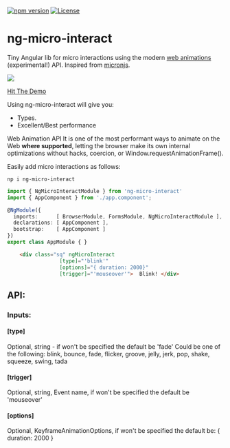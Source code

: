 [![npm version](https://d25lcipzij17d.cloudfront.net/badge.svg?id=js&type=6&v=0.1&x2=0)](https://www.npmjs.com/package/ng-micro-interact)
[![License](https://img.shields.io/badge/License-MIT-green.svg)](https://github.com/LironHazan/ng-micro-interactions/blob/master/LICENSE)


# ng-micro-interact
Tiny Angular lib for micro interactions using the modern [web animations](https://developer.mozilla.org/en-US/docs/Web/API/Web_Animations_API) (experimental!) API.
Inspired from [micronjs](https://webkul.github.io/micron/docs.html#!).

![](captured.gif)

[Hit The Demo](https://ng-micro-interact-demo.stackblitz.io/) 

Using ng-micro-interact will give you:
- Types.
- Excellent/Best performance

Web Animation API It is one of the most performant ways to animate on the Web **where supported**, letting the browser make its own internal optimizations without hacks, coercion, or Window.requestAnimationFrame(). 

Easily add micro interactions as follows:

`np i ng-micro-interact`

```ts
import { NgMicroInteractModule } from 'ng-micro-interact'
import { AppComponent } from './app.component';

@NgModule({
  imports:      [ BrowserModule, FormsModule, NgMicroInteractModule ],
  declarations: [ AppComponent ],
  bootstrap:    [ AppComponent ]
})
export class AppModule { }
```

```html 
    <div class="sq" ngMicroInteract 
                 [type]="'blink'" 
                 [options]="{ duration: 2000}" 
                 [trigger]="'mouseover'">  Blink! </div>
```


## API:
### Inputs: 

#### [type]
Optional, string - if won't be specified the default be 'fade'
Could be one of the following:
    blink,
    bounce,
    fade,
    flicker,
    groove,
    jelly,
    jerk,
    pop,
    shake,
    squeeze,
    swing,
    tada
   
#### [trigger]
Optional, string, Event name, if won't be specified the default be 'mouseover'

#### [options]
Optional, KeyframeAnimationOptions, if won't be specified the default be: { duration: 2000 }
